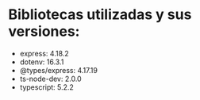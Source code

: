 # Bibliotecas utilizadas y sus versiones:

- express: 4.18.2
- dotenv: 16.3.1
- @types/express: 4.17.19
- ts-node-dev: 2.0.0
- typescript: 5.2.2
